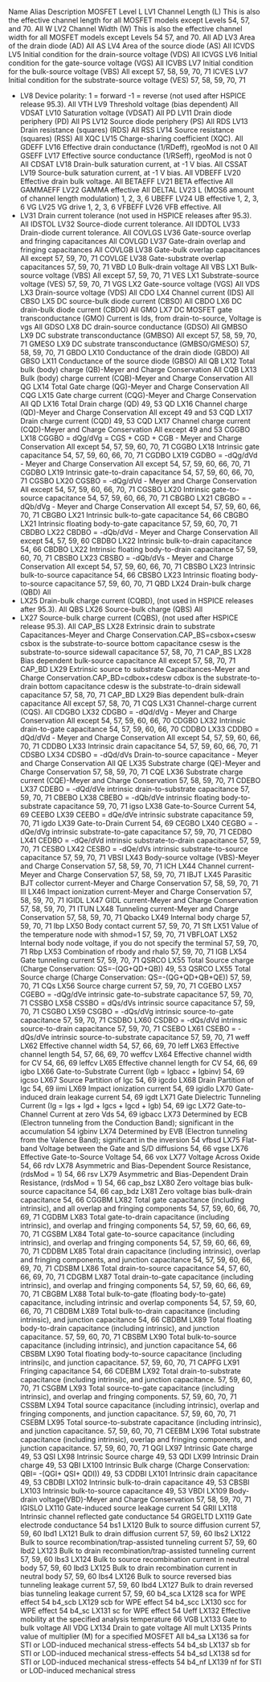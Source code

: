 Name Alias Description MOSFET Level
L LV1 Channel Length (L)
This is also the effective channel length for all MOSFET models except Levels 54, 57, and 70. All
W LV2 Channel Width (W)
This is also the effective channel width for all MOSFET models except Levels 54 57, and 70. All
AD LV3 Area of the drain diode (AD) All
AS LV4 Area of the source diode (AS) All
ICVDS LV5 Initial condition for the drain-source voltage (VDS) All
ICVGS LV6 Initial condition for the gate-source voltage (VGS) All
ICVBS LV7 Initial condition for the bulk-source voltage (VBS) All except 57, 58, 59, 70, 71
ICVES LV7 Initial condition for the substrate-source voltage (VES) 57, 58, 59, 70, 71
- LV8 Device polarity:
1 = forward
-1 = reverse (not used after HSPICE release 95.3).
All
VTH LV9 Threshold voltage (bias dependent) All
VDSAT LV10 Saturation voltage (VDSAT) All
PD LV11 Drain diode periphery (PD) All
PS LV12 Source diode periphery (PS) All
RDS LV13 Drain resistance (squares) (RDS) All
RSS LV14 Source resistance (squares) (RSS) All
XQC LV15 Charge-sharing coefficient (XQC). All
GDEFF LV16 Effective drain conductance (1/RDeff), rgeoMod is not 0 All
GSEFF LV17 Effective source conductance (1/RSeff), rgeoMod is not 0 All
CDSAT LV18 Drain-bulk saturation current, at -1 V bias. All
CSSAT LV19 Source-bulk saturation current, at -1 V bias. All
VDBEFF LV20 Effective drain bulk voltage. All
BETAEFF LV21 BETA effective All
GAMMAEFF LV22 GAMMA effective All
DELTAL LV23 L (MOS6 amount of channel length modulation) 1, 2, 3, 6
UBEFF LV24 UB effective 1, 2, 3, 6
VG LV25 VG drive 1, 2, 3, 6
VFBEFF LV26 VFB effective. All
- LV31 Drain current tolerance (not used in HSPICE releases after 95.3). All
IDSTOL LV32 Source-diode current tolerance. All
IDDTOL LV33 Drain-diode current tolerance. All
COVLGS LV36 Gate-source overlap and fringing capacitances All
COVLGD LV37 Gate-drain overlap and fringing capacitances All
COVLGB LV38 Gate-bulk overlap capacitances All except 57, 59, 70, 71
COVLGE LV38 Gate-substrate overlap capacitances 57, 59, 70, 71
VBD L0 Bulk-drain voltage All
VBS LX1 Bulk-source voltage (VBS) All except 57, 59, 70, 71
VES LX1 Substrate-source voltage (VES) 57, 59, 70, 71
VGS LX2 Gate-source voltage (VGS) All
VDS LX3 Drain-source voltage (VDS) All
CDO LX4 Channel current (IDS) All
CBSO LX5 DC source-bulk diode current (CBSO) All
CBDO LX6 DC drain-bulk diode current (CBDO) All
GMO LX7 DC MOSFET gate transconductance (GMO)
Current is Ids, from drain-to-source,
Voltage is vgs
All
GDSO LX8 DC drain-source conductance (GDSO) All
GMBSO LX9 DC substrate transconductance (GMBSO) All except 57, 58, 59, 70, 71
GMESO LX9 DC substrate transconductance (GMBSO/GMESO) 57, 58, 59, 70, 71
GBDO LX10 Conductance of the drain diode (GBDO) All
GBSO LX11 Conductance of the source diode (GBSO) All
QB LX12 Total bulk (body) charge (QB)-Meyer and Charge Conservation All
CQB LX13 Bulk (body) charge current (CQB)-Meyer and Charge Conservation All
QG LX14 Total Gate charge (QG)-Meyer and Charge Conservation All
CQG LX15 Gate charge current (CQG)-Meyer and Charge Conservation All
QD LX16 Total Drain charge (QD) 49, 53
QD LX16 Channel charge (QD)-Meyer and Charge Conservation All except 49 and 53
CQD LX17 Drain charge current (CQD) 49, 53
CQD LX17 Channel charge current (CQD)-Meyer and Charge Conservation All except 49 and 53
CGGBO LX18 CGGBO = dQg/dVg = CGS + CGD + CGB - Meyer and Charge Conservation All except 54, 57, 59, 60, 70, 71
CGGBO LX18 Intrinsic gate capacitance 54, 57, 59, 60, 66, 70, 71
CGDBO LX19 CGDBO = -dQg/dVd - Meyer and Charge Conservation All except 54, 57, 59, 60, 66, 70, 71
CGDBO LX19 Intrinsic gate-to-drain capacitance 54, 57, 59, 60, 66, 70, 71
CGSBO LX20 CGSBO = -dQg/dVd - Meyer and Charge Conservation All except 54, 57, 59, 60, 66, 70, 71
CGSBO LX20 Intrinsic gate-to-source capacitance 54, 57, 59, 60, 66, 70, 71
CBGBO LX21 CBGBO = -dQb/dVg - Meyer and Charge Conservation All except 54, 57, 59, 60, 66, 70, 71
CBGBO LX21 Intrinsic bulk-to-gate capacitance 54, 66
CBGBO LX21 Intrinsic floating body-to-gate capacitance 57, 59, 60, 70, 71
CBDBO LX22 CBDBO = -dQb/dVd - Meyer and Charge Conservation All except 54, 57, 59, 60
CBDBO LX22 Intrinsic bulk-to-drain capacitance 54, 66
CBDBO LX22 Intrinsic floating body-to-drain capacitance 57, 59, 60, 70, 71
CBSBO LX23 CBSBO = -dQb/dVs - Meyer and Charge Conservation All except 54, 57, 59, 60, 66, 70, 71
CBSBO LX23 Intrinsic bulk-to-source capacitance 54, 66
CBSBO LX23 Intrinsic floating body-to-source capacitance 57, 59, 60, 70, 71
QBD LX24 Drain-bulk charge (QBD) All
- LX25 Drain-bulk charge current (CQBD), (not used in HSPICE releases after 95.3). All
QBS LX26 Source-bulk charge (QBS) All
- LX27 Source-bulk charge current (CQBS), (not used after HSPICE release 95.3). All
CAP_BS LX28 Extrinsic drain to substrate Capacitances-Meyer and Charge Conservation.CAP_BS=csbox+csesw
csbox is the substrate-to-source bottom capacitance
csesw is the substrate-to-source sidewall capacitance
57, 58, 70, 71
CAP_BS LX28 Bias dependent bulk-source capacitance All except 57, 58, 70, 71
CAP_BD LX29 Extrinsic source to substrate Capacitances-Meyer and Charge Conservation.CAP_BD=cdbox+cdesw
cdbox is the substrate-to-drain bottom capacitance
cdesw is the substrate-to-drain sidewall capacitance
57, 58, 70, 71
CAP_BD LX29 Bias dependent bulk-drain capacitance All except 57, 58, 70, 71
CQS LX31 Channel-charge current (CQS). All
CDGBO LX32 CDGBO = -dQd/dVg - Meyer and Charge Conservation All except 54, 57, 59, 60, 66, 70
CDGBO LX32 Intrinsic drain-to-gate capacitance 54, 57, 59, 60, 66, 70
CDDBO LX33 CDDBO = dQd/dVd - Meyer and Charge Conservation All except 54, 57, 59, 60, 66, 70, 71
CDDBO LX33 Intrinsic drain capacitance 54, 57, 59, 60, 66, 70, 71
CDSBO LX34 CDSBO = -dQd/dVs
Drain-to-source capacitance - Meyer and Charge Conservation All
QE LX35 Substrate charge (QE)-Meyer and Charge Conservation 57, 58, 59, 70, 71
CQE LX36 Substrate charge current (CQE)-Meyer and Charge Conservation 57, 58, 59, 70, 71
CDEBO LX37 CDEBO = -dQd/dVe intrinsic drain-to-substrate capacitance 57, 59, 70, 71
CBEBO LX38 CBEBO = -dQb/dVe intrinsic floating body-to-substrate capacitance 59, 70, 71
igso LX38 Gate-to-Source Current 54, 69
CEEBO LX39 CEEBO = dQe/dVe intrinsic substrate capacitance 59, 70, 71
igdo LX39 Gate-to-Drain Current 54, 69
CEGBO LX40 CEGBO = -dQe/dVg intrinsic substrate-to-gate capacitance 57, 59, 70, 71
CEDBO LX41 CEDBO = -dQe/dVd intrinsic substrate-to-drain capacitance 57, 59, 70, 71
CESBO LX42 CESBO = -dQe/dVs intrinsic substrate-to-source capacitance 57, 59, 70, 71
VBSI LX43 Body-source voltage (VBS)-Meyer and Charge Conservation 57, 58, 59, 70, 71
ICH LX44 Channel current-Meyer and Charge Conservation 57, 58, 59, 70, 71
IBJT LX45 Parasitic BJT collector current-Meyer and Charge Conservation 57, 58, 59, 70, 71
III LX46 Impact ionization current-Meyer and Charge Conservation 57, 58, 59, 70, 71
IGIDL LX47 GIDL current-Meyer and Charge Conservation 57, 58, 59, 70, 71
ITUN LX48 Tunneling current-Meyer and Charge Conservation 57, 58, 59, 70, 71
Qbacko LX49 Internal body charge 57, 59, 70, 71
Ibp LX50 Body contact current 57, 59, 70, 71
Sft LX51 Value of the temperature node with shmod=1 57, 59, 70, 71
VBFLOAT LX52 Internal body node voltage, if you do not specify the terminal 57, 59, 70, 71
Rbp LX53 Combination of rbody and rhalo 57, 59, 70, 71
IGB LX54 Gate tunneling current 57, 59, 70, 71
QSRCO LX55 Total Source charge (Charge Conservation: QS=-(QG+QD+QB)) 49, 53
QSRCO LX55 Total Source charge (Charge Conservation: QS=-(QG+QD+QB+QE)) 57, 59, 70, 71
CQs LX56 Source charge current 57, 59, 70, 71
CGEBO LX57 CGEBO = -dQg/dVe intrinsic gate-to-substrate capacitance 57, 59, 70, 71
CSSBO LX58 CSSBO = dQs/dVs intrinsic source capacitance 57, 59, 70, 71
CSGBO LX59 CSGBO = -dQs/dVg intrinsic source-to-gate capacitance 57, 59, 70, 71
CSDBO LX60 CSDBO = -dQs/dVd intrinsic source-to-drain capacitance 57, 59, 70, 71
CSEBO LX61 CSEBO = -dQs/dVe intrinsic source-to-substrate capacitance 57, 59, 70, 71
weff LX62 Effective channel width 54, 57, 66, 69, 70
leff LX63 Effective channel length 54, 57, 66, 69, 70
weffcv LX64 Effective channel width for CV 54, 66, 69
leffcv LX65 Effective channel length for CV 54, 66, 69
igbo LX66 Gate-to-Substrate Current (Igb = Igbacc + Igbinv) 54, 69
igcso LX67 Source Partition of Igc 54, 69
igcdo LX68 Drain Partition of Igc 54, 69
iimi LX69 Impact ionization current 54, 69
igidlo LX70 Gate-induced drain leakage current 54, 69
igdt LX71 Gate Dielectric Tunneling Current (Ig = Igs + Igd + Igcs + Igcd + Igb) 54, 69
igc LX72 Gate-to-Channel Current at zero Vds 54, 69
igbacc LX73 Determined by ECB (Electron tunneling from the Conduction Band); significant in the accumulation 54
igbinv LX74 Determined by EVB (Electron tunneling from the Valence Band); significant in the inversion 54
vfbsd LX75 Flat-band Voltage between the Gate and S/D diffusions 54, 66
vgse LX76 Effective Gate-to-Source Voltage 54, 66
vox LX77 Voltage Across Oxide 54, 66
rdv LX78 Asymmetric and Bias-Dependent Source Resistance, (rdsMod = 1) 54, 66
rsv LX79 Asymmetric and Bias-Dependent Drain Resistance, (rdsMod = 1) 54, 66
cap_bsz LX80 Zero voltage bias bulk-source capacitance 54, 66
cap_bdz LX81 Zero voltage bias bulk-drain capacitance 54, 66
CGGBM LX82 Total gate capacitance (including intrinsic), and all overlap and fringing components 54, 57, 59, 60, 66, 70, 69, 71
CGDBM LX83 Total gate-to-drain capacitance (including intrinsic), and overlap and fringing components 54, 57, 59, 60, 66, 69, 70, 71
CGSBM LX84 Total gate-to-source capacitance (including intrinsic), and overlap and fringing components 54, 57, 59, 60, 66, 69, 70, 71
CDDBM LX85 Total drain capacitance (including intrinsic), overlap and fringing components, and junction capacitance 54, 57, 59, 60, 66, 69, 70, 71
CDSBM LX86 Total drain-to-source capacitance 54, 57, 60, 66, 69, 70, 71
CDGBM LX87 Total drain-to-gate capacitance (including intrinsic), and overlap and fringing components 54, 57, 59, 60, 66, 69, 70, 71
CBGBM LX88 Total bulk-to-gate (floating body-to-gate) capacitance, including intrinsic and overlap components 54, 57, 59, 60, 66, 70, 71
CBDBM LX89 Total bulk-to-drain capacitance (including intrinsic), and junction capacitance 54, 66
CBDBM LX89 Total floating body-to-drain capacitance (including intrinsic), and junction capacitance. 57, 59, 60, 70, 71
CBSBM LX90 Total bulk-to-source capacitance (including intrinsic), and junction capacitance 54, 66
CBSBM LX90 Total floating body-to-source capacitance (including intrinsi)c, and junction capacitance. 57, 59, 60, 70, 71
CAPFG LX91 Fringing capacitance 54, 66
CDEBM LX92 Total drain-to-substrate capacitance (including intrinsi)c, and junction capacitance. 57, 59, 60, 70, 71
CSGBM LX93 Total source-to-gate capacitance (including intrinsic), and overlap and fringing components. 57, 59, 60, 70, 71
CSSBM LX94 Total source capacitance (including intrinsic), overlap and fringing components, and junction capacitance. 57, 59, 60, 70, 71
CSEBM LX95 Total source-to-substrate capacitance (including intrinsic), and junction capacitance. 57, 59, 60, 70, 71
CEEBM LX96 Total substrate capacitance (including intrinsic), overlap and fringing components, and junction capacitance. 57, 59, 60, 70, 71
QGI LX97 Intrinsic Gate charge 49, 53
QSI LX98 Intrinsic Source charge 49, 53
QDI LX99 Intrinsic Drain charge 49, 53
QBI LX100 Intrinsic Bulk charge (Charge Conservation:
QBI= -(QGI+ QSI+ QDI)) 49, 53
CDDBI LX101 Intrinsic drain capacitance 49, 53
CBDBI LX102 Intrinsic bulk-to-drain capacitance 49, 53
CBSBI LX103 Intrinsic bulk-to-source capacitance 49, 53
VBDI LX109 Body-drain voltage(VBD)-Meyer and Charge Conservation 57, 58, 59, 70, 71
IGISLO LX110 Gate-induced source leakage current 54
GRII LX118 Intrinsic channel reflected gate conductance 54
GRGELTD LX119 Gate electrode conductance 54
bs1 LX120 Bulk to source diffusion current 57, 59, 60
Ibd1 LX121 Bulk to drain diffusion current 57, 59, 60
Ibs2 LX122 Bulk to source recombination/trap-assisted tunneling current 57, 59, 60
Ibd2 LX123 Bulk to drain recombination/trap-assisted tunneling current 57, 59, 60
Ibs3 LX124 Bulk to source recombination current in neutral body 57, 59, 60
Ibd3 LX125 Bulk to drain recombination current in neutral body 57, 59, 60
Ibs4 LX126 Bulk to source reversed bias tunneling leakage current 57, 59, 60
Ibd4 LX127 Bulk to drain reversed bias tunneling leakage current 57, 59, 60
b4_sca LX128 sca for WPE effect 54
b4_scb LX129 scb for WPE effect 54
b4_scc LX130 scc for WPE effect 54
b4_sc LX131 sc for WPE effect 54
Ueff LX132 Effective mobility at the specified analysis temperature 66
VGB LX133 Gate to bulk voltage All
VDG LX134 Drain to gate voltage All
mult LX135 Prints value of multiplier (M) for a specified MOSFET All
b4_sa LX136 sa for STI or LOD-induced mechanical stress-effects 54
b4_sb LX137 sb for STI or LOD-induced mechanical stress-effects 54
b4_sd LX138 sd for STI or LOD-induced mechanical stress-effects 54
b4_nf LX139 nf for STI or LOD-induced mechanical stress